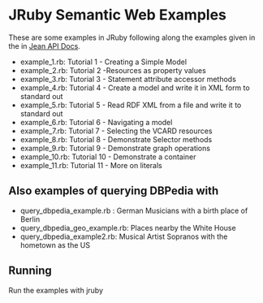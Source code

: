 # JRuby Semantic Web Examples

These are some examples in JRuby following along the examples 
given in the 
in [Jean API Docs](http://openjena.org/tutorial/RDF_API/index.html).

* example_1.rb: Tutorial 1 - Creating a Simple Model
* example_2.rb: Tutorial 2  -Resources as property values
* example_3.rb: Tutorial 3 - Statement attribute accessor methods
* example_4.rb: Tutorial 4 - Create a model and write it in XML form to standard out
* example_5.rb: Tutorial 5 - Read RDF XML from a file and write it to standard out
* example_6.rb: Tutorial 6 - Navigating a model
* example_7.rb: Tutorial 7 - Selecting the VCARD resources
* example_8.rb: Tutorial 8 - Demonstrate Selector methods
* example_9.rb: Tutorial 9 - Demonstrate graph operations
* example_10.rb: Tutorial 10 - Demonstrate a container
* example_11.rb: Tutorial 11 - More on literals

## Also examples of querying DBPedia with 
* query_dbpedia_example.rb : German Musicians with a birth place of
Berlin
* query_dbpedia_geo_example.rb:  Places nearby the White House
* query_dbpedia_example2.rb: Musical Artist Sopranos with the hometown as the US

## Running

Run the examples with jruby 



